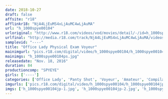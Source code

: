 ```yaml
---
date: 2018-10-27
draft: false
affsite: "r18"
afflinkr18: "NjA4LjEuMS4xLjAuMC4wLjAuMA"
url: "h_1000spye00104"
urloriginal: "http://www.r18.com/videos/vod/movies/detail/-/id=h_1000spye00104"
urlfinal: "http://media.r18.com/track/NjA4LjEuMS4xLjAuMC4wLjAuMA/videos/vod/movies/detail/-/id=h_1000spye00104"
samplevid: "----"
title: "Office Lady Physical Exam Voyeur"
mainimgurl: "pics.r18.com/digital/video/h_1000spye00104/h_1000spye00104ps.jpg"
mainimgs: "h_1000spye00104ps.jpg"
releasedate: "Nov. 18, 2016"
duration: 84
productioncomp: "SPYEYE"
girls: ['----']
categories: ['Office Lady', 'Panty Shot', 'Voyeur', 'Amateur', 'Compilation']
imgurls: ['pics.r18.com/digital/video/h_1000spye00104/h_1000spye00104jp-1.jpg', 'pics.r18.com/digital/video/h_1000spye00104/h_1000spye00104jp-2.jpg', 'pics.r18.com/digital/video/h_1000spye00104/h_1000spye00104jp-3.jpg', 'pics.r18.com/digital/video/h_1000spye00104/h_1000spye00104jp-4.jpg', 'pics.r18.com/digital/video/h_1000spye00104/h_1000spye00104jp-5.jpg', 'pics.r18.com/digital/video/h_1000spye00104/h_1000spye00104jp-6.jpg', 'pics.r18.com/digital/video/h_1000spye00104/h_1000spye00104jp-7.jpg', 'pics.r18.com/digital/video/h_1000spye00104/h_1000spye00104jp-8.jpg', 'pics.r18.com/digital/video/h_1000spye00104/h_1000spye00104jp-9.jpg', 'pics.r18.com/digital/video/h_1000spye00104/h_1000spye00104jp-10.jpg', 'pics.r18.com/digital/video/h_1000spye00104/h_1000spye00104jp-11.jpg', 'pics.r18.com/digital/video/h_1000spye00104/h_1000spye00104jp-12.jpg', 'pics.r18.com/digital/video/h_1000spye00104/h_1000spye00104jp-13.jpg', 'pics.r18.com/digital/video/h_1000spye00104/h_1000spye00104jp-14.jpg', 'pics.r18.com/digital/video/h_1000spye00104/h_1000spye00104jp-15.jpg', 'pics.r18.com/digital/video/h_1000spye00104/h_1000spye00104jp-16.jpg', 'pics.r18.com/digital/video/h_1000spye00104/h_1000spye00104jp-17.jpg', 'pics.r18.com/digital/video/h_1000spye00104/h_1000spye00104jp-18.jpg', 'pics.r18.com/digital/video/h_1000spye00104/h_1000spye00104jp-19.jpg', 'pics.r18.com/digital/video/h_1000spye00104/h_1000spye00104jp-20.jpg']
imgs: ['h_1000spye00104jp-1.jpg', 'h_1000spye00104jp-2.jpg', 'h_1000spye00104jp-3.jpg', 'h_1000spye00104jp-4.jpg', 'h_1000spye00104jp-5.jpg', 'h_1000spye00104jp-6.jpg', 'h_1000spye00104jp-7.jpg', 'h_1000spye00104jp-8.jpg', 'h_1000spye00104jp-9.jpg', 'h_1000spye00104jp-10.jpg', 'h_1000spye00104jp-11.jpg', 'h_1000spye00104jp-12.jpg', 'h_1000spye00104jp-13.jpg', 'h_1000spye00104jp-14.jpg', 'h_1000spye00104jp-15.jpg', 'h_1000spye00104jp-16.jpg', 'h_1000spye00104jp-17.jpg', 'h_1000spye00104jp-18.jpg', 'h_1000spye00104jp-19.jpg', 'h_1000spye00104jp-20.jpg']
---
```

